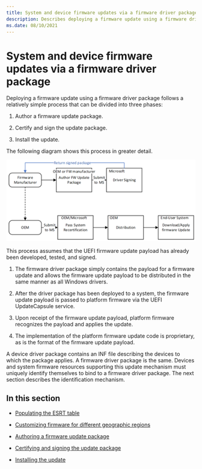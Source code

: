 ```yaml
---
title: System and device firmware updates via a firmware driver package
description: Describes deploying a firmware update using a firmware driver package.
ms.date: 08/10/2021
---
```


# System and device firmware updates via a firmware driver package

Deploying a firmware update using a firmware driver package follows a relatively simple process that can be divided into three phases:

1. Author a firmware update package.

1. Certify and sign the update package.

1. Install the update.

The following diagram shows this process in greater detail.

![system and device firmware update process.](images/systemanddevicefirmwareupdateprocess.png)

This process assumes that the UEFI firmware update payload has already been developed, tested, and signed.

1. The firmware driver package simply contains the payload for a firmware update and allows the firmware update payload to be distributed in the same manner as all Windows drivers.

1. After the driver package has been deployed to a system, the firmware update payload is passed to platform firmware via the UEFI UpdateCapsule service.

1. Upon receipt of the firmware update payload, platform firmware recognizes the payload and applies the update.

1. The implementation of the platform firmware update code is proprietary, as is the format of the firmware update payload.

A device driver package contains an INF file describing the devices to which the package applies. A firmware driver package is the same. Devices and system firmware resources supporting this update mechanism must uniquely identify themselves to bind to a firmware driver package. The next section describes the identification mechanism.

## In this section

- [Populating the ESRT table](populating-the-esrt-table.md)

- [Customizing firmware for different geographic regions](customizing-firmware-for-different-geographic-regions.md)

- [Authoring a firmware update package](authoring-a-firmware-update-package.md)

- [Certifying and signing the update package](certifying-and-signing-the-update-package.md)

- [Installing the update](installing-the-update.md)
